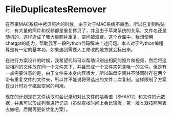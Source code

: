 # FileDuplicatesRemover
在苹果MAC系统中拷贝照片的时候，由于对于MAC系统不熟悉，所以在复制粘贴时，有大量的照片和视频都是重复拷贝了，并且由于苹果系统的关系，文件名还是随机的，这样造成了我大量照片重复，空间被浪费。这个仓库中，我想使用chatgpt的能力，帮助我写一段Python代码解决上述问题。本人对于Python编程算是有一定的基本功，如果遇到需要人工修改的地方就会标出来。

在进行方案设计的时候，我希望代码可以帮助识别出相同的照片和视频，然后将这些相同的文件放在同一个文件夹下，并且形成一个文件夹包含唯一的文件。但是有一点需要注意的是，由于文件夹本身内容很大，所以磁盘空间并不够同时存在两个带有重复文件的文件夹，所以并不能说将筛选出的文件二次复制，这样限制了方案在设计时对于磁盘空间的利用。

现在的计划是在文件读取时会记录和对比文件的哈希值（SHA512）和文件的元数据，并且可以形成列表进行记录（虽然查找时间上会比较慢，第一版本就按照列表去做吧，后期再更新优化方案）。